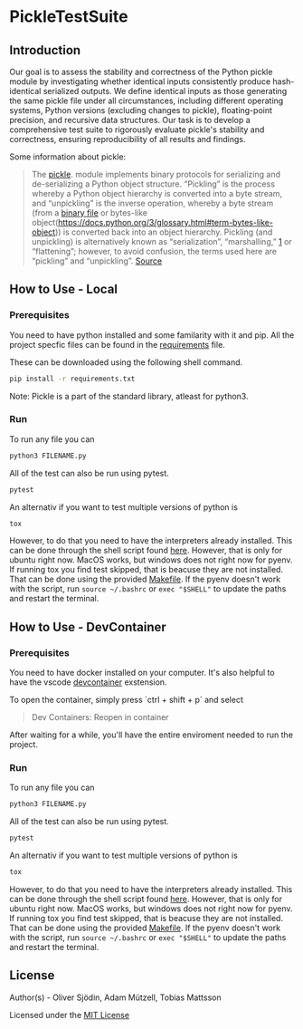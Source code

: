 # PickleTestSuite

## Introduction

Our goal is to assess the stability and correctness of the Python pickle module by investigating whether identical inputs consistently produce hash-identical serialized outputs. We define identical inputs as those generating the same pickle file under all circumstances, including different operating systems, Python versions (excluding changes to pickle), floating-point precision, and recursive data structures. Our task is to develop a comprehensive test suite to rigorously evaluate pickle's stability and correctness, ensuring reproducibility of all results and findings.

Some information about pickle:
> The [pickle](). module implements binary protocols for serializing and de-serializing a Python object structure. “Pickling” is the process whereby a Python object hierarchy is converted into a byte stream, and “unpickling” is the inverse operation, whereby a byte stream (from a [binary file](https://docs.python.org/3/glossary.html#term-binary-file) or bytes-like object(https://docs.python.org/3/glossary.html#term-bytes-like-object)) is converted back into an object hierarchy. Pickling (and unpickling) is alternatively known as “serialization”, “marshalling,” [1](https://docs.python.org/3/library/pickle.html#id7) or “flattening”; however, to avoid confusion, the terms used here are “pickling” and “unpickling”.
> [Source](https://docs.python.org/3/library/pickle.html)

## How to Use - Local
### Prerequisites
You need to have python installed and some familarity with it and pip. All the project specfic files can be found in the [requirements](requirements.txt) file.

These can be downloaded using the following shell command.
``` BASH
pip install -r requirements.txt

```

Note: Pickle is a part of the standard library, atleast for python3.

### Run

To run any file you can
``` BASH
python3 FILENAME.py

```

All of the test can also be run using pytest.
``` BASH
pytest

```

An alternativ if you want to test multiple versions of python is 
``` BASH
tox

```
However, to do that you need to have the interpreters already installed. This can be done through the shell script found [here](./install_pyenv_ubuntu.sh). However, that is only for ubuntu right now. MacOS works, but windows does not right now for pyenv. If running tox you find test skipped, that is beacuse they are not installed. That can be done using the provided [Makefile](./Makefile). If the pyenv doesn't work with the script, run `source ~/.bashrc` or `exec "$SHELL"` to update the paths and restart the terminal.

## How to Use - DevContainer
### Prerequisites

You need to have docker installed on your computer. It's also helpful to have the vscode [devcontainer](https://marketplace.visualstudio.com/items?itemName=ms-vscode-remote.remote-containers) exstension.

To open the container, simply press ´ctrl + shift + p´ and select
>Dev Containers: Reopen in container

After waiting for a while, you'll have the entire enviroment needed to run the project.

### Run

To run any file you can
``` BASH
python3 FILENAME.py

```

All of the test can also be run using pytest.
``` BASH
pytest

```

An alternativ if you want to test multiple versions of python is 
``` BASH
tox

```
However, to do that you need to have the interpreters already installed. This can be done through the shell script found [here](./install_pyenv_ubuntu.sh). However, that is only for ubuntu right now. MacOS works, but windows does not right now for pyenv. If running tox you find test skipped, that is beacuse they are not installed. That can be done using the provided [Makefile](./Makefile). If the pyenv doesn't work with the script, run `source ~/.bashrc` or `exec "$SHELL"` to update the paths and restart the terminal.

## License

Author(s) - Oliver Sjödin, Adam Mützell, Tobias Mattsson

Licensed under the [MIT License](LICENSE)